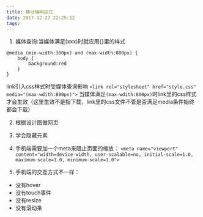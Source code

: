 ```yaml
---
title: 移动端响应式
date: 2017-12-27 22:25:12
tags:
---
```


1. 媒体查询:当媒体满足(xxx)时就应用{}里的样式
```
@media (min-width:300px) and (max-width:800px) {
    body {
        background:red
    }
}
```
link引入css样式时受媒体查询影响
`<link rel="stylesheet" href="style.css" media="(max-wdith:800px)">`
当媒体满足`(max-wdith:800px)`时link里的css样式才会生效（这里生效不是指下载，link里的css文件不管是否满足media条件始终都会下载）

2. 根据设计图做网页

3. 学会隐藏元素

4. 手机端需要加一个meta来阻止页面的缩放：
`<meta name="viewport" content="width=device-width, user-scalable=no, initial-scale=1.0, maximum-scale=1.0, minimum-scale=1.0">`

5. 手机端的交互方式不一样：
* 没有hover
* 没有touch事件
* 没有resize
* 没有滚动条